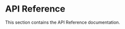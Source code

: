 # API Reference<a name="API_Reference"></a>

This section contains the API Reference documentation\. 